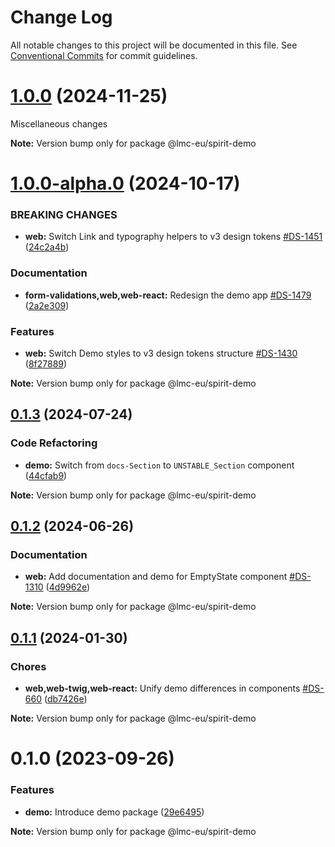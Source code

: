 # Change Log

All notable changes to this project will be documented in this file.
See [Conventional Commits](https://conventionalcommits.org) for commit guidelines.

<a name="1.0.0"></a>

# [1.0.0](https://github.com/lmc-eu/spirit-design-system/compare/@lmc-eu/spirit-demo@1.0.0-alpha.0...@lmc-eu/spirit-demo@1.0.0) (2024-11-25)

Miscellaneous changes

**Note:** Version bump only for package @lmc-eu/spirit-demo

<a name="1.0.0-alpha.0"></a>

# [1.0.0-alpha.0](https://github.com/lmc-eu/spirit-design-system/compare/@lmc-eu/spirit-demo@0.1.3...@lmc-eu/spirit-demo@1.0.0-alpha.0) (2024-10-17)

### BREAKING CHANGES

- **web:** Switch Link and typography helpers to v3 design tokens [#DS-1451](https://github.com/lmc-eu/spirit-design-system/issues/DS-1451) ([24c2a4b](https://github.com/lmc-eu/spirit-design-system/commit/24c2a4b))

### Documentation

- **form-validations,web,web-react:** Redesign the demo app [#DS-1479](https://github.com/lmc-eu/spirit-design-system/issues/DS-1479) ([2a2e309](https://github.com/lmc-eu/spirit-design-system/commit/2a2e309))

### Features

- **web:** Switch Demo styles to v3 design tokens structure [#DS-1430](https://github.com/lmc-eu/spirit-design-system/issues/DS-1430) ([8f27889](https://github.com/lmc-eu/spirit-design-system/commit/8f27889))

**Note:** Version bump only for package @lmc-eu/spirit-demo

<a name="0.1.3"></a>

## [0.1.3](https://github.com/lmc-eu/spirit-design-system/compare/@lmc-eu/spirit-demo@0.1.2...@lmc-eu/spirit-demo@0.1.3) (2024-07-24)

### Code Refactoring

- **demo:** Switch from `docs-Section` to `UNSTABLE_Section` component ([44cfab9](https://github.com/lmc-eu/spirit-design-system/commit/44cfab9))

**Note:** Version bump only for package @lmc-eu/spirit-demo

<a name="0.1.2"></a>

## [0.1.2](https://github.com/lmc-eu/spirit-design-system/compare/@lmc-eu/spirit-demo@0.1.1...@lmc-eu/spirit-demo@0.1.2) (2024-06-26)

### Documentation

- **web:** Add documentation and demo for EmptyState component [#DS-1310](https://github.com/lmc-eu/spirit-design-system/issues/DS-1310) ([4d9962e](https://github.com/lmc-eu/spirit-design-system/commit/4d9962e))

**Note:** Version bump only for package @lmc-eu/spirit-demo

<a name="0.1.1"></a>

## [0.1.1](https://github.com/lmc-eu/spirit-design-system/compare/@lmc-eu/spirit-demo@0.1.0...@lmc-eu/spirit-demo@0.1.1) (2024-01-30)

### Chores

- **web,web-twig,web-react:** Unify demo differences in components [#DS-660](https://github.com/lmc-eu/spirit-design-system/issues/DS-660) ([db7426e](https://github.com/lmc-eu/spirit-design-system/commit/db7426e))

**Note:** Version bump only for package @lmc-eu/spirit-demo

<a name="0.1.0"></a>

# 0.1.0 (2023-09-26)

### Features

- **demo:** Introduce demo package ([29e6495](https://github.com/lmc-eu/spirit-design-system/commit/29e6495))

**Note:** Version bump only for package @lmc-eu/spirit-demo
